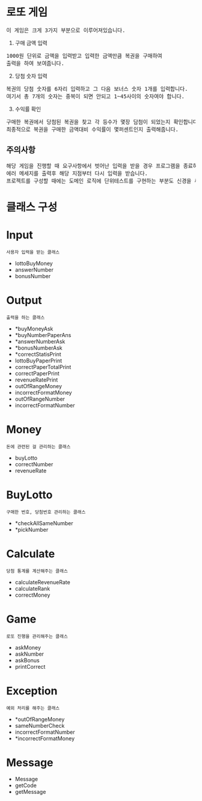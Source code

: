 
# 로또 게임
<pre>
이 게임은 크게 3가지 부분으로 이루어져있습니다.
</pre>
1. 구매 금액 입력
<pre>
1000원 단위로 금액을 입력받고 입력한 금액만큼 복권을 구매하여
출력을 하여 보여줍니다. 
</pre>
2. 당첨 숫자 입력
<pre>
복권의 당첨 숫자를 6자리 입력하고 그 다음 보너스 숫자 1개를 입력합니다.
여기서 총 7개의 숫자는 중복이 되면 안되고 1~45사이의 숫자여야 합니다.
</pre>
3. 수익률 확인
<pre>
구매한 복권에서 당첨된 복권을 찾고 각 등수가 몇장 담첨이 되었는지 확인합니다.
최종적으로 복권을 구매한 금액대비 수익률이 몇퍼센트인지 출력해줍니다.
</pre>
## 주의사항
<pre>
해당 게임을 진행할 때 요구사항에서 벗어난 입력을 받을 경우 프로그램을 종료하는 것이 아닌
에러 메세지를 출력후 해당 지점부터 다시 입력을 받습니다.
프로젝트를 구성할 때에는 도메인 로직에 단위테스트를 구현하는 부분도 신경을 써야합니다.
</pre>
# 클래스 구성
# Input
    사용자 입력을 받는 클래스
- lottoBuyMoney
- answerNumber
- bonusNumber
# Output
    출력을 하는 클래스
- *buyMoneyAsk 
- *buyNumberPaperAns
- *answerNumberAsk
- *bonusNumberAsk
- *correctStatisPrint
- lottoBuyPaperPrint
- correctPaperTotalPrint
- correctPaperPrint
- revenueRatePrint
- outOfRangeMoney
- incorrectFormatMoney
- outOfRangeNumber
- incorrectFormatNumber
# Money
    돈에 관련된 걸 관리하는 클래스
- buyLotto
- correctNumber
- revenueRate
# BuyLotto
    구매한 번호, 당첨번호 관리하는 클래스
- *checkAllSameNumber
- *pickNumber
# Calculate
    당첨 통계를 계산해주는 클래스
- calculateRevenueRate
- calculateRank
- correctMoney
# Game
    로또 진행을 관리해주는 클래스
- askMoney
- askNumber
- askBonus
- printCorrect
# Exception
    예외 처리를 해주는 클래스
- *outOfRangeMoney
- sameNumberCheck
- incorrectFormatNumber
- *incorrectFormatMoney

# Message
- Message
- getCode
- getMessage